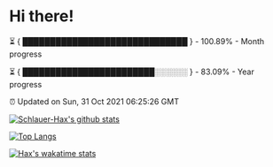 # Hi there!

⏳ { ██████████████████████████████ } - 100.89% - Month progress

⏳ { ████████████████████████░░░░░░ } - 83.09% - Year progress

⏰ Updated on Sun, 31 Oct 2021 06:25:26 GMT


[![Schlauer-Hax's github stats](https://github-readme-stats.vercel.app/api?username=Schlauer-Hax&show_icons=true&theme=dark&count_private=true)](https://github.com/Schlauer-Hax)


[![Top Langs](https://github-readme-stats.vercel.app/api/top-langs/?username=Schlauer-Hax&layout=compact&theme=dark)](https://github.com/Schlauer-Hax?tab=repositories)


[![Hax's wakatime stats](https://github-readme-stats.vercel.app/api/wakatime?username=Hax&theme=dark)](https://wakatime.com/@Hax)

